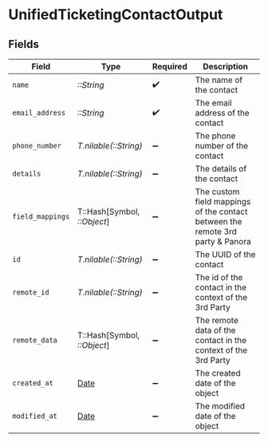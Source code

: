 # UnifiedTicketingContactOutput


## Fields

| Field                                                                          | Type                                                                           | Required                                                                       | Description                                                                    |
| ------------------------------------------------------------------------------ | ------------------------------------------------------------------------------ | ------------------------------------------------------------------------------ | ------------------------------------------------------------------------------ |
| `name`                                                                         | *::String*                                                                     | :heavy_check_mark:                                                             | The name of the contact                                                        |
| `email_address`                                                                | *::String*                                                                     | :heavy_check_mark:                                                             | The email address of the contact                                               |
| `phone_number`                                                                 | *T.nilable(::String)*                                                          | :heavy_minus_sign:                                                             | The phone number of the contact                                                |
| `details`                                                                      | *T.nilable(::String)*                                                          | :heavy_minus_sign:                                                             | The details of the contact                                                     |
| `field_mappings`                                                               | T::Hash[Symbol, *::Object*]                                                    | :heavy_minus_sign:                                                             | The custom field mappings of the contact between the remote 3rd party & Panora |
| `id`                                                                           | *T.nilable(::String)*                                                          | :heavy_minus_sign:                                                             | The UUID of the contact                                                        |
| `remote_id`                                                                    | *T.nilable(::String)*                                                          | :heavy_minus_sign:                                                             | The id of the contact in the context of the 3rd Party                          |
| `remote_data`                                                                  | T::Hash[Symbol, *::Object*]                                                    | :heavy_minus_sign:                                                             | The remote data of the contact in the context of the 3rd Party                 |
| `created_at`                                                                   | [Date](https://ruby-doc.org/stdlib-2.6.1/libdoc/date/rdoc/Date.html)           | :heavy_minus_sign:                                                             | The created date of the object                                                 |
| `modified_at`                                                                  | [Date](https://ruby-doc.org/stdlib-2.6.1/libdoc/date/rdoc/Date.html)           | :heavy_minus_sign:                                                             | The modified date of the object                                                |
